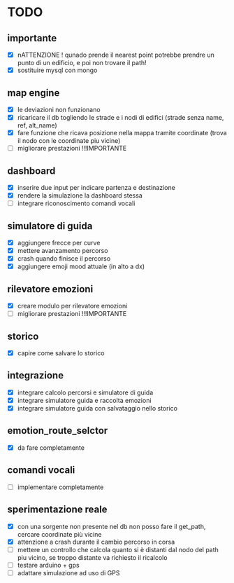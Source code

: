 # TODO

## importante
* [x] nATTENZIONE !   qunado prende il nearest point potrebbe prendre un punto di un edificio, e poi non trovare il path!
* [x] sostituire mysql con mongo

## map engine
* [x] le deviazioni non funzionano
* [x] ricaricare il db togliendo le strade e i nodi di edifici (strade senza name, ref, alt_name)
* [x] fare funzione che ricava posizione nella mappa tramite coordinate (trova il nodo con le coordinate piu vicine)
* [ ] migliorare prestazioni !!!IMPORTANTE

## dashboard
* [x] inserire due input per indicare partenza e destinazione
* [x] rendere la simulazione la dashboard stessa
* [ ] integrare riconoscimento comandi vocali

## simulatore di guida
* [x] aggiungere frecce per curve
* [x] mettere avanzamento percorso
* [x] crash quando finisce il percorso
* [x] aggiungere emoji mood attuale (in alto a dx)

## rilevatore emozioni
* [x] creare modulo per rilevatore emozioni
* [ ] migliorare prestazioni !!!IMPORTANTE

## storico
* [x] capire come salvare lo storico

## integrazione
* [x] integrare calcolo percorsi e simulatore di guida
* [x] integrare simulatore guida e raccolta emozioni
* [x] integrare simulatore guida con salvataggio nello storico

## emotion_route_selctor
* [x] da fare completamente

## comandi vocali
* [ ] implementare completamente

## sperimentazione reale
* [x] con una sorgente non presente nel db non posso fare il get_path, cercare coordinate più vicine
* [x] attenzione a crash durante il cambio percorso in corsa
* [ ] mettere un controllo che calcola quanto si è distanti dal nodo del path piu vicino, se troppo distante va richiesto il ricalcolo 
* [ ] testare arduino + gps
* [ ] adattare simulazione ad uso di GPS